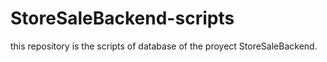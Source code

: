 # StoreSaleBackend-scripts
this repository is the scripts  of database of the proyect StoreSaleBackend. 
